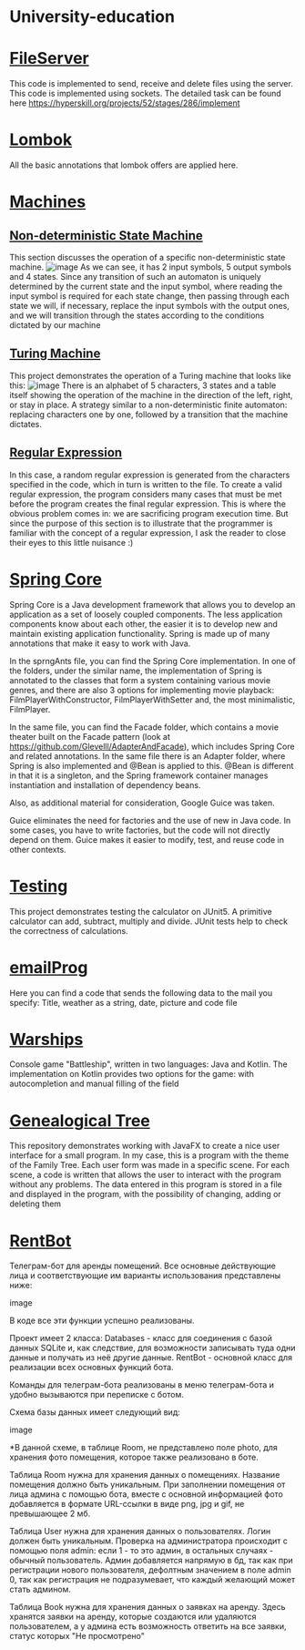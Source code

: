 # University-education

# [FileServer](https://github.com/Glevelll/University-education/tree/main/FileServer)

This code is implemented to send, receive and delete files using the server. This code is implemented using sockets. The detailed task can be found here https://hyperskill.org/projects/52/stages/286/implement

# [Lombok](https://github.com/Glevelll/University-education/tree/main/Lombok)

All the basic annotations that lombok offers are applied here.

# [Machines](https://github.com/Glevelll/University-education/tree/main/Machines)

## [Non-deterministic State Machine](https://github.com/Glevelll/University-education/tree/main/Machines/Machine)

This section discusses the operation of a specific non-deterministic state machine.
![image](https://user-images.githubusercontent.com/113721736/215865928-63f2a50b-5661-44fb-a447-85c467c338de.png)
As we can see, it has 2 input symbols, 5 output symbols and 4 states. Since any transition of such an automaton is uniquely determined by the current state and the input symbol, where reading the input symbol is required for each state change, then passing through each state we will, if necessary, replace the input symbols with the output ones, and we will transition through the states according to the conditions dictated by our machine


## [Turing Machine](https://github.com/Glevelll/University-education/tree/main/Machines/Turing)

This project demonstrates the operation of a Turing machine that looks like this:
![image](https://user-images.githubusercontent.com/113721736/215868756-600dc010-c97d-4eb2-9c67-c1f73518ae68.png)
There is an alphabet of 5 characters, 3 states and a table itself showing the operation of the machine in the direction of the left, right, or stay in place.
A strategy similar to a non-deterministic finite automaton: replacing characters one by one, followed by a transition that the machine dictates.

## [Regular Expression](https://github.com/Glevelll/University-education/tree/main/Machines/Regular)

In this case, a random regular expression is generated from the characters specified in the code, which in turn is written to the file. To create a valid regular expression, the program considers many cases that must be met before the program creates the final regular expression. This is where the obvious problem comes in: we are sacrificing program execution time. But since the purpose of this section is to illustrate that the programmer is familiar with the concept of a regular expression, I ask the reader to close their eyes to this little nuisance :)





# [Spring Core](https://github.com/Glevelll/University-education/tree/main/SprngAntns)
Spring Core is a Java development framework that allows you to develop an application as a set of loosely coupled components. The less application components know about each other, the easier it is to develop new and maintain existing application functionality. Spring is made up of many annotations that make it easy to work with Java.

In the sprngAnts file, you can find the Spring Core implementation. In one of the folders, under the similar name, the implementation of Spring is annotated to the classes that form a system containing various movie genres, and there are also 3 options for implementing movie playback: FilmPlayerWithConstructor, FilmPlayerWithSetter and, the most minimalistic, FilmPlayer.

In the same file, you can find the Facade folder, which contains a movie theater built on the Facade pattern (look at https://github.com/Glevelll/AdapterAndFacade), which includes Spring Core and related annotations. In the same file there is an Adapter folder, where Spring is also implemented and @Bean is applied to this. @Bean is different in that it is a singleton, and the Spring framework container manages instantiation and installation of dependency beans.

Also, as additional material for consideration, Google Guice was taken.

Guice eliminates the need for factories and the use of new in Java code. In some cases, you have to write factories, but the code will not directly depend on them. Guice makes it easier to modify, test, and reuse code in other contexts.





# [Testing](https://github.com/Glevelll/University-education/tree/main/Testing/Calculator)

This project demonstrates testing the calculator on JUnit5. A primitive calculator can add, subtract, multiply and divide. JUnit tests help to check the correctness of calculations.




# [emailProg](https://github.com/Glevelll/University-education/tree/main/emailProg)

Here you can find a code that sends the following data to the mail you specify: Title, weather as a string, date, picture and code file


# [Warships](https://github.com/Glevelll/University-education/tree/main/WarShips)

Console game "Battleship", written in two languages: Java and Kotlin. The implementation on Kotlin provides two options for the game: with autocompletion and manual filling of the field


# [Genealogical Tree](https://github.com/Glevelll/University-education/tree/main/GenealogicalTree)

This repository demonstrates working with JavaFX to create a nice user interface for a small program. In my case, this is a program with the theme of the Family Tree. Each user form was made in a specific scene. For each scene, a code is written that allows the user to interact with the program without any problems. The data entered in this program is stored in a file and displayed in the program, with the possibility of changing, adding or deleting them


# [RentBot](https://github.com/Glevelll/University-education/tree/main/RentBot)

Телеграм-бот для аренды помещений. Все основные действующие лица и соответствующие им варианты использования представлены ниже:

image

В коде все эти функции успешно реализованы.

Проект имеет 2 класса: Databases - класс для соединения с базой данных SQLite и, как следствие, для возможности записывать туда одни данные и получать из неё другие данные. RentBot - основной класс для реализации всех основных функций бота.

Команды для телеграм-бота реализованы в меню телеграм-бота и удобно вызываются при переписке с ботом.

Схема базы данных имеет следующий вид:

image

*В данной схеме, в таблице Room, не представлено поле photo, для хранения фото помещения, которое также реализовано в боте.

Таблица Room нужна для хранения данных о помещениях. Название помещения должно быть уникальным. При заполнении помещения от лица админа с помощью бота, вместе с основной информацией фото добавляется в формате URL-ссылки в виде png, jpg и gif, не превышающее 2 мб.

Таблица User нужна для хранения данных о пользователях. Логин должен быть уникальным. Проверка на администратора происходит с помощью поля admin: если 1 - то это админ, в остальных случаях - обычный пользователь. Админ добавляется напрямую в бд, так как при регистрации нового пользователя, дефолтным значением в поле admin 0, так как регистрация не подразумевает, что каждый желающий может стать админом.

Таблица Book нужна для хранения данных о заявках на аренду. Здесь хранятся заявки на аренду, которые создаются или удаляются пользователем, а у админа есть возможность ответить на все заявки, статус которых "Не просмотрено"
